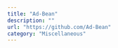```yaml
---
title: "Ad-Bean"
description: ""
url: "https://github.com/Ad-Bean"
category: "Miscellaneous"
---
```

